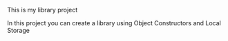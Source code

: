 This is my library project

In this project you can create a library using Object Constructors and Local Storage